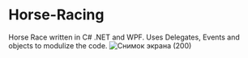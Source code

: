 # Horse-Racing
Horse Race written in C# .NET and WPF. Uses Delegates, Events and objects to modulize the code.
![Снимок экрана (200)](https://github.com/arthurshk/Horse-Racing/assets/135430504/ed01154f-876b-48e6-a88c-efe3cfe9a3ef)
